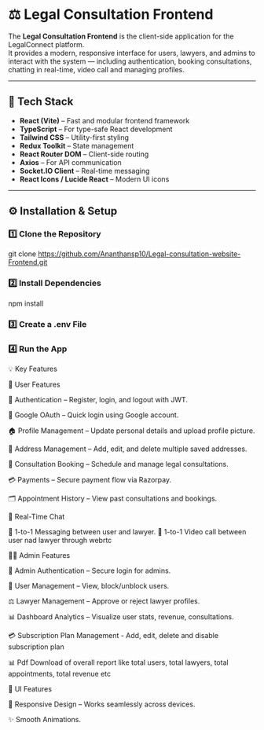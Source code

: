 # ⚖️ Legal Consultation Frontend

The **Legal Consultation Frontend** is the client-side application for the LegalConnect platform.  
It provides a modern, responsive interface for users, lawyers, and admins to interact with the system — including authentication, booking consultations, chatting in real-time, video call and managing profiles.

---

## 🚀 Tech Stack

- **React (Vite)** – Fast and modular frontend framework  
- **TypeScript** – For type-safe React development  
- **Tailwind CSS** – Utility-first styling  
- **Redux Toolkit** – State management  
- **React Router DOM** – Client-side routing  
- **Axios** – For API communication  
- **Socket.IO Client** – Real-time messaging  
- **React Icons / Lucide React** – Modern UI icons
---

## ⚙️ Installation & Setup

### 1️⃣ Clone the Repository

git clone https://github.com/Ananthansp10/Legal-consultation-website-Frontend.git

### 2️⃣ Install Dependencies
npm install

### 3️⃣ Create a .env File

### 4️⃣ Run the App

💡 Key Features

🧍 User Features

🔐 Authentication – Register, login, and logout with JWT.

🧠 Google OAuth – Quick login using Google account.

🏠 Profile Management – Update personal details and upload profile picture.

📍 Address Management – Add, edit, and delete multiple saved addresses.

📅 Consultation Booking – Schedule and manage legal consultations.

💳 Payments – Secure payment flow via Razorpay.

🗂️ Appointment History – View past consultations and bookings.

💬 Real-Time Chat

💭 1-to-1 Messaging between user and lawyer.
🎥 1-to-1 Video call between user nad lawyer through webrtc

🧑‍💼 Admin Features

🔑 Admin Authentication – Secure login for admins.

👥 User Management – View, block/unblock users.

⚖️ Lawyer Management – Approve or reject lawyer profiles.

📊 Dashboard Analytics – Visualize user stats, revenue, consultations.

💳 Subscription Plan Management - Add, edit, delete and disable subscription plan

📊 Pdf Download of overall report like total users, total lawyers, total appointments, total revenue etc
 

🎨 UI Features

📱 Responsive Design – Works seamlessly across devices.

✨ Smooth Animations.
